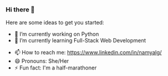 ### Hi there 👋

<!--
**Namyalg/Namyalg** is a ✨ _special_ ✨ repository because its `README.md` (this file) appears on your GitHub profile.
-->
Here are some ideas to get you started:

- 🔭 I’m currently working on Python
- 🌱 I’m currently learning Full-Stack Web Development
<!--- 👯 I’m looking to collaborate on ...
- 🤔 I’m looking for help with ...
- 💬 Ask me about ...-->
- 📫 How to reach me: https://www.linkedin.com/in/namyalg/
- 😄 Pronouns: She/Her
- ⚡ Fun fact: I'm a half-marathoner

